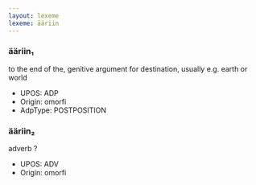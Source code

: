 ```yaml
---
layout: lexeme
lexeme: ääriin
---
```


###  ääriin₁

to the end of the, genitive argument for destination, usually e.g. earth or world
* UPOS:  ADP
* Origin:  omorfi
* AdpType:  POSTPOSITION


###  ääriin₂

adverb ?
* UPOS:  ADV
* Origin:  omorfi

